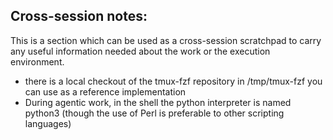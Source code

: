## Cross-session notes:

This is a section which can be used as a cross-session scratchpad to carry any
useful information needed about the work or the execution environment.

- there is a local checkout of the tmux-fzf repository in /tmp/tmux-fzf you can
  use as a reference implementation
- During agentic work, in the shell the python interpreter is named python3
  (though the use of Perl is preferable to other scripting languages)
